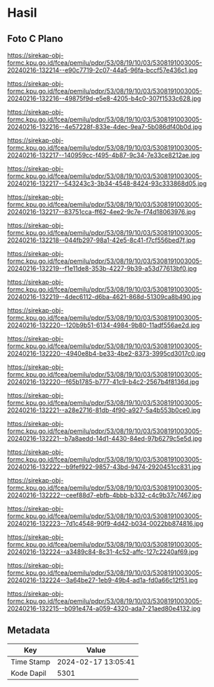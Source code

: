# Hasil

## Foto C Plano

https://sirekap-obj-formc.kpu.go.id/fcea/pemilu/pdpr/53/08/19/10/03/5308191003005-20240216-132214--e90c7719-2c07-44a5-96fa-bccf57e436c1.jpg

https://sirekap-obj-formc.kpu.go.id/fcea/pemilu/pdpr/53/08/19/10/03/5308191003005-20240216-132216--49875f9d-e5e8-4205-b4c0-307f1533c628.jpg

https://sirekap-obj-formc.kpu.go.id/fcea/pemilu/pdpr/53/08/19/10/03/5308191003005-20240216-132216--4e57228f-833e-4dec-9ea7-5b086df40b0d.jpg

https://sirekap-obj-formc.kpu.go.id/fcea/pemilu/pdpr/53/08/19/10/03/5308191003005-20240216-132217--140959cc-f495-4b87-9c34-7e33ce8212ae.jpg

https://sirekap-obj-formc.kpu.go.id/fcea/pemilu/pdpr/53/08/19/10/03/5308191003005-20240216-132217--543243c3-3b34-4548-8424-93c333868d05.jpg

https://sirekap-obj-formc.kpu.go.id/fcea/pemilu/pdpr/53/08/19/10/03/5308191003005-20240216-132217--83751cca-ff62-4ee2-9c7e-f74d18063976.jpg

https://sirekap-obj-formc.kpu.go.id/fcea/pemilu/pdpr/53/08/19/10/03/5308191003005-20240216-132218--044fb297-98a1-42e5-8c41-f7cf556bed7f.jpg

https://sirekap-obj-formc.kpu.go.id/fcea/pemilu/pdpr/53/08/19/10/03/5308191003005-20240216-132219--f1e11de8-353b-4227-9b39-a53d77613bf0.jpg

https://sirekap-obj-formc.kpu.go.id/fcea/pemilu/pdpr/53/08/19/10/03/5308191003005-20240216-132219--4dec6112-d6ba-4621-868d-51309ca8b490.jpg

https://sirekap-obj-formc.kpu.go.id/fcea/pemilu/pdpr/53/08/19/10/03/5308191003005-20240216-132220--120b9b51-6134-4984-9b80-11adf556ae2d.jpg

https://sirekap-obj-formc.kpu.go.id/fcea/pemilu/pdpr/53/08/19/10/03/5308191003005-20240216-132220--4940e8b4-be33-4be2-8373-3995cd3017c0.jpg

https://sirekap-obj-formc.kpu.go.id/fcea/pemilu/pdpr/53/08/19/10/03/5308191003005-20240216-132220--f65b1785-b777-41c9-b4c2-2567b4f8136d.jpg

https://sirekap-obj-formc.kpu.go.id/fcea/pemilu/pdpr/53/08/19/10/03/5308191003005-20240216-132221--a28e2716-81db-4f90-a927-5a4b553b0ce0.jpg

https://sirekap-obj-formc.kpu.go.id/fcea/pemilu/pdpr/53/08/19/10/03/5308191003005-20240216-132221--b7a8aedd-14d1-4430-84ed-97b6279c5e5d.jpg

https://sirekap-obj-formc.kpu.go.id/fcea/pemilu/pdpr/53/08/19/10/03/5308191003005-20240216-132222--b9fef922-9857-43bd-9474-2920451cc831.jpg

https://sirekap-obj-formc.kpu.go.id/fcea/pemilu/pdpr/53/08/19/10/03/5308191003005-20240216-132222--ceef88d7-ebfb-4bbb-b332-c4c9b37c7467.jpg

https://sirekap-obj-formc.kpu.go.id/fcea/pemilu/pdpr/53/08/19/10/03/5308191003005-20240216-132223--7d1c4548-90f9-4d42-b034-0022bb874816.jpg

https://sirekap-obj-formc.kpu.go.id/fcea/pemilu/pdpr/53/08/19/10/03/5308191003005-20240216-132224--a3489c84-8c31-4c52-affc-127c2240af69.jpg

https://sirekap-obj-formc.kpu.go.id/fcea/pemilu/pdpr/53/08/19/10/03/5308191003005-20240216-132224--3a64be27-1eb9-49b4-ad1a-fd0a66c12f51.jpg

https://sirekap-obj-formc.kpu.go.id/fcea/pemilu/pdpr/53/08/19/10/03/5308191003005-20240216-132215--b091e474-a059-4320-ada7-21aed80e4132.jpg


## Metadata

| Key        | Value               |
| ---------- | ------------------- |
| Time Stamp | 2024-02-17 13:05:41 |
| Kode Dapil | 5301                |




